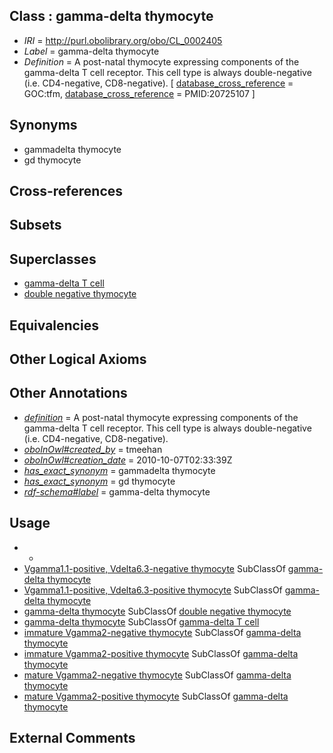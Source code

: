 
## Class : gamma-delta thymocyte

 * *IRI* = http://purl.obolibrary.org/obo/CL_0002405
 * *Label* = gamma-delta thymocyte
 * *Definition* = A post-natal thymocyte expressing components of the gamma-delta T cell receptor. This cell type is always double-negative (i.e. CD4-negative, CD8-negative). [ [database_cross_reference](../../ef/oboInOwl#hasDbXref.md) = GOC:tfm, [database_cross_reference](../../ef/oboInOwl#hasDbXref.md) = PMID:20725107 ]

## Synonyms

 * gammadelta thymocyte
 * gd thymocyte

## Cross-references


## Subsets


## Superclasses

 * [gamma-delta T cell](../../CL/98/CL_0000798.md)
 * [double negative thymocyte](../../CL/89/CL_0002489.md)

## Equivalencies


## Other Logical Axioms


## Other Annotations

 * *[definition](../../IAO/15/IAO_0000115.md)* = A post-natal thymocyte expressing components of the gamma-delta T cell receptor. This cell type is always double-negative (i.e. CD4-negative, CD8-negative).
 * *[oboInOwl#created_by](../../oboInOwl#created/by/oboInOwl#created_by.md)* = tmeehan
 * *[oboInOwl#creation_date](../../oboInOwl#creation/te/oboInOwl#creation_date.md)* = 2010-10-07T02:33:39Z
 * *[has_exact_synonym](../../ym/oboInOwl#hasExactSynonym.md)* = gammadelta thymocyte
 * *[has_exact_synonym](../../ym/oboInOwl#hasExactSynonym.md)* = gd thymocyte
 * *[rdf-schema#label](../../el/rdf-schema#label.md)* = gamma-delta thymocyte

## Usage

 * -
 * [Vgamma1.1-positive, Vdelta6.3-negative thymocyte](../../CL/11/CL_0002411.md) SubClassOf [gamma-delta thymocyte](../../CL/05/CL_0002405.md)
 * [Vgamma1.1-positive, Vdelta6.3-positive thymocyte](../../CL/12/CL_0002412.md) SubClassOf [gamma-delta thymocyte](../../CL/05/CL_0002405.md)
 * [gamma-delta thymocyte](../../CL/05/CL_0002405.md) SubClassOf [double negative thymocyte](../../CL/89/CL_0002489.md)
 * [gamma-delta thymocyte](../../CL/05/CL_0002405.md) SubClassOf [gamma-delta T cell](../../CL/98/CL_0000798.md)
 * [immature Vgamma2-negative thymocyte](../../CL/08/CL_0002408.md) SubClassOf [gamma-delta thymocyte](../../CL/05/CL_0002405.md)
 * [immature Vgamma2-positive thymocyte](../../CL/06/CL_0002406.md) SubClassOf [gamma-delta thymocyte](../../CL/05/CL_0002405.md)
 * [mature Vgamma2-negative thymocyte](../../CL/09/CL_0002409.md) SubClassOf [gamma-delta thymocyte](../../CL/05/CL_0002405.md)
 * [mature Vgamma2-positive thymocyte](../../CL/07/CL_0002407.md) SubClassOf [gamma-delta thymocyte](../../CL/05/CL_0002405.md)

## External Comments

